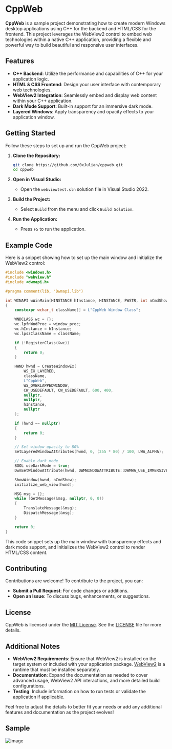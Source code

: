 # CppWeb

**CppWeb** is a sample project demonstrating how to create modern Windows desktop applications using C++ for the backend and HTML/CSS for the frontend. This project leverages the WebView2 control to embed web technologies within a native C++ application, providing a flexible and powerful way to build beautiful and responsive user interfaces.

## Features

- **C++ Backend**: Utilize the performance and capabilities of C++ for your application logic.
- **HTML & CSS Frontend**: Design your user interface with contemporary web technologies.
- **WebView2 Integration**: Seamlessly embed and display web content within your C++ application.
- **Dark Mode Support**: Built-in support for an immersive dark mode.
- **Layered Windows**: Apply transparency and opacity effects to your application window.

## Getting Started

Follow these steps to set up and run the CppWeb project:

1. **Clone the Repository:**

    ```sh
    git clone https://github.com/0xJulian/cppweb.git
    cd cppweb
    ```

2. **Open in Visual Studio:**

    - Open the `webviewtest.sln` solution file in Visual Studio 2022.

3. **Build the Project:**

    - Select `Build` from the menu and click `Build Solution`.

4. **Run the Application:**

    - Press `F5` to run the application.

## Example Code

Here is a snippet showing how to set up the main window and initialize the WebView2 control:

```cpp
#include <windows.h>
#include "webview.h"
#include <dwmapi.h>

#pragma comment(lib, "Dwmapi.lib")

int WINAPI wWinMain(HINSTANCE hInstance, HINSTANCE, PWSTR, int nCmdShow)
{
    constexpr wchar_t className[] = L"CppWeb Window Class";

    WNDCLASS wc = {};
    wc.lpfnWndProc = window_proc;
    wc.hInstance = hInstance;
    wc.lpszClassName = className;

    if (!RegisterClass(&wc))
    {
        return 0;
    }

    HWND hwnd = CreateWindowEx(
        WS_EX_LAYERED,
        className,
        L"CppWeb",
        WS_OVERLAPPEDWINDOW,
        CW_USEDEFAULT, CW_USEDEFAULT, 600, 400,
        nullptr,
        nullptr,
        hInstance,
        nullptr
    );

    if (hwnd == nullptr)
    {
        return 0;
    }

    // Set window opacity to 80%
    SetLayeredWindowAttributes(hwnd, 0, (255 * 80) / 100, LWA_ALPHA);

    // Enable dark mode
    BOOL useDarkMode = true;
    DwmSetWindowAttribute(hwnd, DWMWINDOWATTRIBUTE::DWMWA_USE_IMMERSIVE_DARK_MODE, &useDarkMode, sizeof(useDarkMode));

    ShowWindow(hwnd, nCmdShow);
    initialize_web_view(hwnd);

    MSG msg = {};
    while (GetMessage(&msg, nullptr, 0, 0))
    {
        TranslateMessage(&msg);
        DispatchMessage(&msg);
    }

    return 0;
}
```
This code snippet sets up the main window with transparency effects and dark mode support, and initializes the WebView2 control to render HTML/CSS content.

## Contributing

Contributions are welcome! To contribute to the project, you can:

- **Submit a Pull Request**: For code changes or additions.
- **Open an Issue**: To discuss bugs, enhancements, or suggestions.

## License

CppWeb is licensed under the [MIT License](https://opensource.org/license/mit). See the [LICENSE](https://github.com/0xJulian/cppweb/blob/main/LICENSE) file for more details.

## Additional Notes

- **WebView2 Requirements**: Ensure that WebView2 is installed on the target system or included with your application package. [WebView2](https://learn.microsoft.com/en-us/microsoft-edge/webview2/) is a runtime that must be installed separately.
- **Documentation**: Expand the documentation as needed to cover advanced usage, WebView2 API interactions, and more detailed build configurations.
- **Testing**: Include information on how to run tests or validate the application if applicable.

Feel free to adjust the details to better fit your needs or add any additional features and documentation as the project evolves!

## Sample
![image](https://github.com/user-attachments/assets/58754275-3abb-497e-b6c1-1853686686b6)

